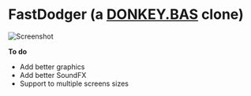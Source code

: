 # FastDodger (a [DONKEY.BAS](https://en.wikipedia.org/wiki/DONKEY.BAS) clone)

![Screenshot](http://i.imgur.com/RM7mc03.png)

**To do**
- Add better graphics
- Add better SoundFX
- Support to multiple screens sizes
